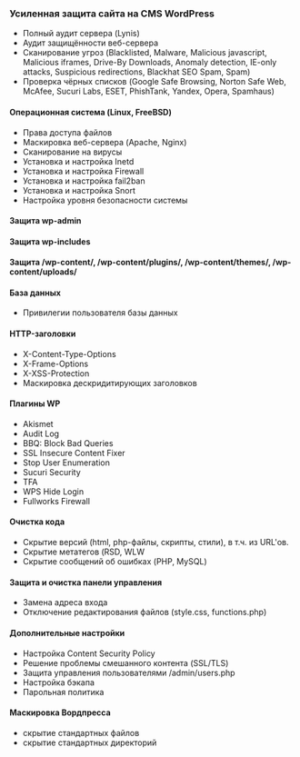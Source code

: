 ### Усиленная защита сайта на CMS WordPress
- Полный аудит сервера (Lynis)
- Аудит защищённости веб-сервера
- Сканирование угроз (Blacklisted, Malware, Malicious javascript, Malicious iframes, Drive-By Downloads, Anomaly detection, IE-only attacks, Suspicious redirections, Blackhat SEO Spam, Spam)
- Проверка чёрных списков (Google Safe Browsing, Norton Safe Web, McAfee, Sucuri Labs, ESET, PhishTank, Yandex, Opera, Spamhaus)
#### Операционная система (Linux, FreeBSD)
- Права доступа файлов
- Маскировка веб-сервера (Apache, Nginx)
- Сканирование на вирусы
- Установка и настройка Inetd
- Установка и настройка Firewall
- Установка и настройка fail2ban
- Установка и настройка Snort
- Настройка уровня безопасности системы
#### Защита wp-admin
#### Защита wp-includes
#### Защита /wp-content/, /wp-content/plugins/, /wp-content/themes/, /wp-content/uploads/
#### База данных
- Привилегии пользователя базы данных
#### HTTP-заголовки
- X-Content-Type-Options
- X-Frame-Options
- X-XSS-Protection
- Маскировка дескридитирующих заголовков
#### Плагины WP
- Akismet
- Audit Log
- BBQ: Block Bad Queries
- SSL Insecure Content Fixer
- Stop User Enumeration
- Sucuri Security
- TFA
- WPS Hide Login
- Fullworks Firewall
#### Очистка кода
- Скрытие версий (html, php-файлы, скрипты, стили), в т.ч. из URL'ов.
- Скрытие метатегов (RSD, WLW
- Скрытие сообщений об ошибках (PHP, MySQL)
#### Защита и очистка панели управления
- Замена адреса входа
- Отключение редактирования файлов (style.css, functions.php)
#### Дополнительные настройки
- Настройка Content Security Policy
- Решение проблемы смешанного контента (SSL/TLS)
- Защита управления пользователями /admin/users.php
- Настройка бэкапа
- Парольная политика
#### Маскировка Вордпресса
- скрытие стандартных файлов
- скрытие стандартных директорий
